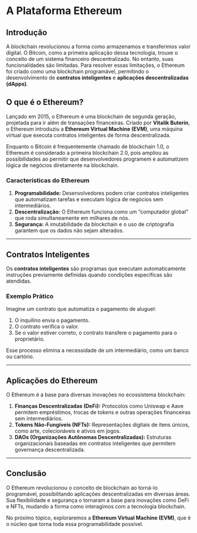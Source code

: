 # A Plataforma Ethereum  

## Introdução  
A blockchain revolucionou a forma como armazenamos e transferimos valor digital. O Bitcoin, como a primeira aplicação dessa tecnologia, trouxe o conceito de um sistema financeiro descentralizado. No entanto, suas funcionalidades são limitadas. Para resolver essas limitações, o Ethereum foi criado como uma blockchain programável, permitindo o desenvolvimento de **contratos inteligentes** e **aplicações descentralizadas (dApps)**.  

## O que é o Ethereum?  
Lançado em 2015, o Ethereum é uma blockchain de segunda geração, projetada para ir além de transações financeiras. Criado por **Vitalik Buterin**, o Ethereum introduziu a **Ethereum Virtual Machine (EVM)**, uma máquina virtual que executa contratos inteligentes de forma descentralizada.  

Enquanto o Bitcoin é frequentemente chamado de blockchain 1.0, o Ethereum é considerado a primeira blockchain 2.0, pois ampliou as possibilidades ao permitir que desenvolvedores programem e automatizem lógica de negócios diretamente na blockchain.  

### Características do Ethereum  
1. **Programabilidade:** Desenvolvedores podem criar contratos inteligentes que automatizam tarefas e executam lógica de negócios sem intermediários.  
2. **Descentralização:** O Ethereum funciona como um “computador global” que roda simultaneamente em milhares de nós.  
3. **Segurança:** A imutabilidade da blockchain e o uso de criptografia garantem que os dados não sejam alterados.  

---

## Contratos Inteligentes  
Os **contratos inteligentes** são programas que executam automaticamente instruções previamente definidas quando condições específicas são atendidas.  

### Exemplo Prático  
Imagine um contrato que automatiza o pagamento de aluguel:  
1. O inquilino envia o pagamento.  
2. O contrato verifica o valor.  
3. Se o valor estiver correto, o contrato transfere o pagamento para o proprietário.  

Esse processo elimina a necessidade de um intermediário, como um banco ou cartório.  

---

## Aplicações do Ethereum  
O Ethereum é a base para diversas inovações no ecossistema blockchain:  
1. **Finanças Descentralizadas (DeFi):** Protocolos como Uniswap e Aave permitem empréstimos, trocas de tokens e outras operações financeiras sem intermediários.  
2. **Tokens Não-Fungíveis (NFTs):** Representações digitais de itens únicos, como arte, colecionáveis e ativos em jogos.  
3. **DAOs (Organizações Autônomas Descentralizadas):** Estruturas organizacionais baseadas em contratos inteligentes que permitem governança descentralizada.  

---

## Conclusão  
O Ethereum revolucionou o conceito de blockchain ao torná-lo programável, possibilitando aplicações descentralizadas em diversas áreas. Sua flexibilidade e segurança o tornaram a base para inovações como DeFi e NFTs, mudando a forma como interagimos com a tecnologia blockchain.  

No próximo tópico, exploraremos a **Ethereum Virtual Machine (EVM)**, que é o núcleo que torna toda essa programabilidade possível.  